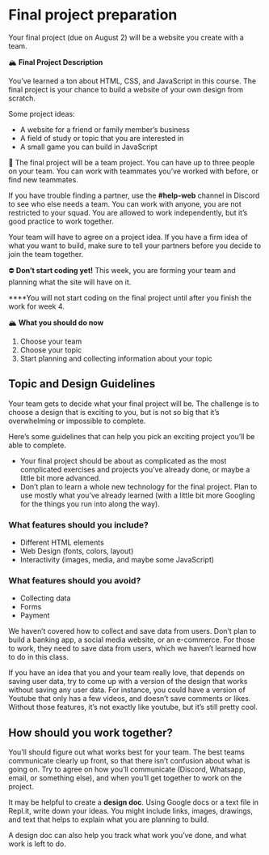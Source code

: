 # Final project preparation


<!-- COURSE START TODO: Replace final project due -->

Your final project (due on August 2) will be a website you create with a team.

<aside>


🏔️ **Final Project Description**

You’ve learned a ton about HTML, CSS, and JavaScript in this course. The final project is your chance to build a website of your own design from scratch.

Some project ideas:

- A website for a friend or family member’s business
- A field of study or topic that you are interested in
- A small game you can build in JavaScript
</aside>

<aside>


👥 The final project will be a team project. You can have up to three people on your team. You can work with teammates you’ve worked with before, or find new teammates.

If you have trouble finding a partner, use the **#help-web** channel in Discord to see who else needs a team. You can work with anyone, you are not restricted to your squad. You are allowed to work independently, but it’s good practice to work together.

Your team will have to agree on a project idea. If you have a firm idea of what you want to build, make sure to tell your partners before you decide to join the team together.

</aside>

<aside>


⛔ **Don’t start coding yet!**
This week, you are forming your team and planning what the site will have on it.

****You will not start coding on the final project until after you finish the work for week 4.

</aside>

<aside>


🏔️ **What you should do now**

1. Choose your team
2. Choose your topic
3. Start planning and collecting information about your topic
</aside>

## Topic and Design Guidelines

Your team gets to decide what your final project will be. The challenge is to choose a design that is exciting to you, but is not so big that it’s overwhelming or impossible to complete.

Here’s some guidelines that can help you pick an exciting project you’ll be able to complete.

- Your final project should be about as complicated as the most complicated exercises and projects you’ve already done, or maybe a little bit more advanced.
- Don’t plan to learn a whole new technology for the final project. Plan to use mostly what you’ve already learned (with a little bit more Googling for the things you run into along the way).

### What features should you **include?**

- Different HTML elements
- Web Design (fonts, colors, layout)
- Interactivity (images, media, and maybe some JavaScript)

### What features should you **avoid**?

- Collecting data
- Forms
- Payment

We haven’t covered how to collect and save data from users. Don’t plan to build a banking app, a social media website, or an e-commerce. For those to work, they need to save data from users, which we haven’t learned how to do in this class.

If you have an idea that you and your team really love, that depends on saving user data, try to come up with a version of the design that works without saving any user data. For instance, you could have a version of Youtube that only has a few videos, and doesn’t save comments or likes. Without those features, it’s not exactly like youtube, but it’s still pretty cool.

## How should you work together?

You’ll should figure out what works best for your team. The best teams communicate clearly up front, so that there isn’t confusion about what is going on. Try to agree on how you’ll communicate (Discord, Whatsapp, email, or something else), and when you’ll get together to work on the project.

It may be helpful to create a **design doc**. Using Google docs or a text file in Repl.it, write down your ideas. You might include links, images, drawings, and text that helps to explain what you are planning to build.

A design doc can also help you track what work you’ve done, and what work is left to do.